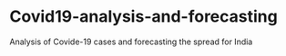 # Covid19-analysis-and-forecasting
Analysis of Covide-19 cases and forecasting the spread for India
